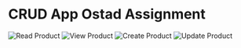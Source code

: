 #   CRUD App Ostad Assignment
  ![Read Product](img1.jpg)
 ![View Product](img2.jpg)
 ![Create Product](img3.jpg)
 ![Update Product](img4.jpg)
